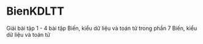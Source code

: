 # BienKDLTT
Giải bài tập 1 - 4 bài tập Biến, kiểu dữ liệu và toán tử trong phần 7 Biến, kiểu dữ liệu và toán tử
